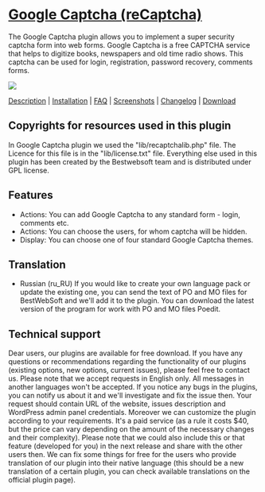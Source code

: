<a href="http://bestwebsoft.com/plugin/google-captcha/" target=_blank>Google Captcha (reCaptcha)</a>
==========================

The Google Captcha plugin allows you to implement a super security captcha form into web forms. Google Captcha is a free CAPTCHA service that helps to digitize books, newspapers and old time radio shows. This captcha can be used for login, registration, password recovery, comments forms.

<img src="http://bestwebsoft.com/wp-content/uploads/2014/02/google-captcha-banner-website.jpg" />

<a href="http://bestwebsoft.com/plugin/google-captcha/#description" target=_blank>Description</a> | 
<a href="http://bestwebsoft.com/plugin/google-captcha/#installation" target=_blank>Installation</a> | 
<a href="http://bestwebsoft.com/plugin/google-captcha/#faq" target=_blank>FAQ</a> | 
<a href="http://bestwebsoft.com/plugin/google-captcha/#screenshots" target=_blank>Screenshots</a> | 
<a href="http://bestwebsoft.com/plugin/google-captcha/#changelog" target=_blank>Changelog</a> | 
<a href="http://bestwebsoft.com/plugin/google-captcha/#download" target=_blank>Download</a>

Copyrights for resources used in this plugin
-----------------------------

In Google Captcha plugin we used the "lib/recaptchalib.php" file.
The Licence for this file is in the "lib/license.txt" file.
Everything else used in this plugin has been created by the Bestwebsoft team
and is distributed under GPL license.


Features
-----------------------------
* Actions: You can add Google Captcha to any standard form - login, comments etc.
* Actions: You can choose the users, for whom captcha will be hidden.
* Display: You can choose one of four standard Google Captcha themes.


Translation
-----------------------------
* Russian (ru_RU)
If you would like to create your own language pack or update the existing one, you can send the text of PO and MO files for BestWebSoft and we'll add it to the plugin. You can download the latest version of the program for work with PO and MO files Poedit.


Technical support
-----------------------------
Dear users, our plugins are available for free download. If you have any questions or recommendations regarding the functionality of our plugins (existing options, new options, current issues), please feel free to contact us. Please note that we accept requests in English only. All messages in another languages won't be accepted. If you notice any bugs in the plugins, you can notify us about it and we'll investigate and fix the issue then. Your request should contain URL of the website, issues description and WordPress admin panel credentials. Moreover we can customize the plugin according to your requirements. It's a paid service (as a rule it costs $40, but the price can vary depending on the amount of the necessary changes and their complexity). Please note that we could also include this or that feature (developed for you) in the next release and share with the other users then. We can fix some things for free for the users who provide translation of our plugin into their native language (this should be a new translation of a certain plugin, you can check available translations on the official plugin page).
